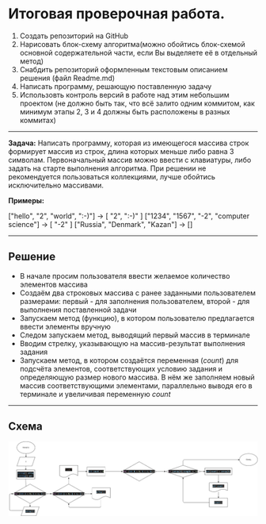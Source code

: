 # Итоговая проверочная работа.

1. Создать репозиторий на GitHub
2. Нарисовать блок-схему алгоритма(можно обойтись блок-схемой основной содержательной части, если Вы выделяете её в отдельный метод)
3. Снабдить репозиторий оформленным текстовым описанием решения (файл Readme.md)
4. Написать программу, решающую поставленную задачу
5. Использовть контроль версий в работе над этим небольшим проектом (не должно быть так, что всё залито одним коммитом, как минимум этапы 2, 3 и 4 должны быть расположены в разных коммитах)
***

**Задача:** Написать программу, которая из имеющегося массива строк формирует массив из строк, длина которых меньше либо равна 3 символам. Первоначальный массив можно ввести с клавиатуры, либо задать на старте выполнения алгоритма. При решении не рекомендуется пользоваться коллекциями, лучше обойтись исключительно массивами.

**Примеры:**

["hello", "2", "world", ":-)"] -> [ "2", ":-)" ]
["1234", "1567", "-2", "computer science"] -> [ "-2" ]
["Russia", "Denmark", "Kazan"] -> []
***

## Решение

* В начале просим пользователя ввести желаемое количество элементов массива
* Создаём два строковых массива с ранее заданными пользователем размерами: первый - для заполнения пользователем, второй - для выполнения поставленной задачи
* Запускаем метод (функцию), в котором пользователю предлагается ввести элементы вручную
* Следом запускаем метод, выводящий первый массив в терминале
* Вводим стрелку, указывающую на массив-результат выполнения задания
* Запускаем метод, в котором создаётся переменная (*count*) для подсчёта элементов, соответствующих условию задания и определяющую размер нового массива. В нём же заполняем новый массив соответствующими элементами, параллельно выводя его в терминале и увеличивая переменную *count*
***
## Схема

![Ссылка на схему](diagram.drawio.png)